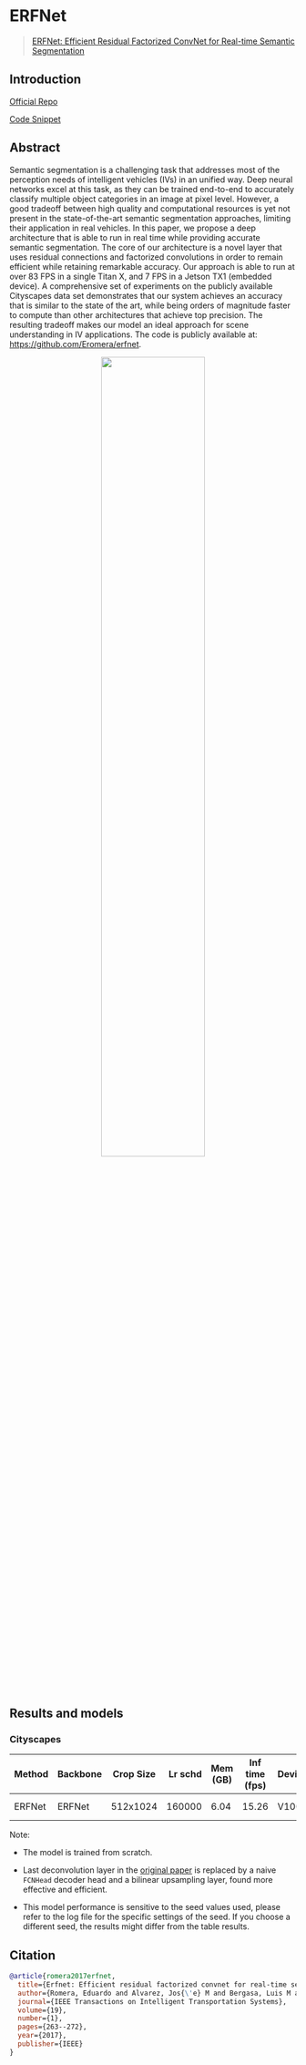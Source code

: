 # ERFNet

> [ERFNet: Efficient Residual Factorized ConvNet for Real-time Semantic Segmentation](http://www.robesafe.uah.es/personal/eduardo.romera/pdfs/Romera17tits.pdf)

## Introduction

<!-- [ALGORITHM] -->

<a href="https://github.com/Eromera/erfnet_pytorch">Official Repo</a>

<a href="https://github.com/open-mmlab/mmsegmentation/blob/v0.20.0/mmseg/models/backbones/erfnet.py#L321">Code Snippet</a>

## Abstract

<!-- [ABSTRACT] -->

Semantic segmentation is a challenging task that addresses most of the perception needs of intelligent vehicles (IVs) in an unified way. Deep neural networks excel at this task, as they can be trained end-to-end to accurately classify multiple object categories in an image at pixel level. However, a good tradeoff between high quality and computational resources is yet not present in the state-of-the-art semantic segmentation approaches, limiting their application in real vehicles. In this paper, we propose a deep architecture that is able to run in real time while providing accurate semantic segmentation. The core of our architecture is a novel layer that uses residual connections and factorized convolutions in order to remain efficient while retaining remarkable accuracy. Our approach is able to run at over 83 FPS in a single Titan X, and 7 FPS in a Jetson TX1 (embedded device). A comprehensive set of experiments on the publicly available Cityscapes data set demonstrates that our system achieves an accuracy that is similar to the state of the art, while being orders of magnitude faster to compute than other architectures that achieve top precision. The resulting tradeoff makes our model an ideal approach for scene understanding in IV applications. The code is publicly available at: https://github.com/Eromera/erfnet.

<!-- [IMAGE] -->
<div align=center>
<img src="https://user-images.githubusercontent.com/24582831/143479729-ea7951f6-1a3c-47d6-aaee-62c5759c0638.png" width="60%"/>
</div>

## Results and models

### Cityscapes

| Method | Backbone | Crop Size | Lr schd | Mem (GB) | Inf time (fps) | Device | mIoU | mIoU(ms+flip) | config                                                                                                                      | download                                                                                                                                                                                                                                                                                                                                                     |
| ------ | -------- | --------- | ------: | -------- | -------------- | ------ | ---: | ------------- | --------------------------------------------------------------------------------------------------------------------------- | ------------------------------------------------------------------------------------------------------------------------------------------------------------------------------------------------------------------------------------------------------------------------------------------------------------------------------------------------------------ |
| ERFNet | ERFNet   | 512x1024  |  160000 | 6.04     | 15.26          | V100   | 72.5 | 74.75         | [config](https://github.com/open-mmlab/mmsegmentation/blob/main/configs/erfnet/erfnet_fcn_4xb4-160k_cityscapes-512x1024.py) | [model](https://download.openmmlab.com/mmsegmentation/v0.5/erfnet/erfnet_fcn_4x4_512x1024_160k_cityscapes/erfnet_fcn_4x4_512x1024_160k_cityscapes_20220704_162145-dc90157a.pth) \| [log](https://download.openmmlab.com/mmsegmentation/v0.5/erfnet/erfnet_fcn_4x4_512x1024_160k_cityscapes/erfnet_fcn_4x4_512x1024_160k_cityscapes_20220704_162145.log.json) |

Note:

- The model is trained from scratch.

- Last deconvolution layer in the [original paper](https://github.com/Eromera/erfnet_pytorch/blob/master/train/erfnet.py#L123) is replaced by a naive `FCNHead` decoder head and a bilinear upsampling layer, found more effective and efficient.

- This model performance is sensitive to the seed values used, please refer to the log file for the specific settings of the seed. If you choose a different seed, the results might differ from the table results.

## Citation

```bibtex
@article{romera2017erfnet,
  title={Erfnet: Efficient residual factorized convnet for real-time semantic segmentation},
  author={Romera, Eduardo and Alvarez, Jos{\'e} M and Bergasa, Luis M and Arroyo, Roberto},
  journal={IEEE Transactions on Intelligent Transportation Systems},
  volume={19},
  number={1},
  pages={263--272},
  year={2017},
  publisher={IEEE}
}
```
